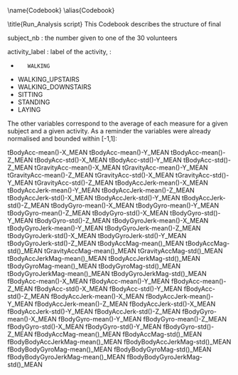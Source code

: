 \name{Codebook}
\alias{Codebook}

\title{Run_Analysis script}
This Codebook describes the structure of  final

subject_nb : the number given to one of the 30 volunteers

activity_label : label of the activity, :
-        WALKING
-	WALKING_UPSTAIRS
-	WALKING_DOWNSTAIRS
-	SITTING
-	STANDING
-	LAYING

The other variables correspond to the average of each measure for a given subject and a given activity. 
As a reminder the variables were already normalised and bounded within [-1,1]: 

tBodyAcc-mean()-X_MEAN
tBodyAcc-mean()-Y_MEAN
tBodyAcc-mean()-Z_MEAN
tBodyAcc-std()-X_MEAN
tBodyAcc-std()-Y_MEAN
tBodyAcc-std()-Z_MEAN
tGravityAcc-mean()-X_MEAN
tGravityAcc-mean()-Y_MEAN
tGravityAcc-mean()-Z_MEAN
tGravityAcc-std()-X_MEAN
 tGravityAcc-std()-Y_MEAN
 tGravityAcc-std()-Z_MEAN
 tBodyAccJerk-mean()-X_MEAN
 tBodyAccJerk-mean()-Y_MEAN
 tBodyAccJerk-mean()-Z_MEAN
 tBodyAccJerk-std()-X_MEAN
 tBodyAccJerk-std()-Y_MEAN
tBodyAccJerk-std()-Z_MEAN
 tBodyGyro-mean()-X_MEAN
 tBodyGyro-mean()-Y_MEAN
 tBodyGyro-mean()-Z_MEAN
 tBodyGyro-std()-X_MEAN
 tBodyGyro-std()-Y_MEAN
 tBodyGyro-std()-Z_MEAN
 tBodyGyroJerk-mean()-X_MEAN
 tBodyGyroJerk-mean()-Y_MEAN
 tBodyGyroJerk-mean()-Z_MEAN
 tBodyGyroJerk-std()-X_MEAN
 tBodyGyroJerk-std()-Y_MEAN
 tBodyGyroJerk-std()-Z_MEAN
 tBodyAccMag-mean()_MEAN
 tBodyAccMag-std()_MEAN
 tGravityAccMag-mean()_MEAN
 tGravityAccMag-std()_MEAN
 tBodyAccJerkMag-mean()_MEAN
 tBodyAccJerkMag-std()_MEAN
 tBodyGyroMag-mean()_MEAN
 tBodyGyroMag-std()_MEAN
 tBodyGyroJerkMag-mean()_MEAN
 tBodyGyroJerkMag-std()_MEAN
 fBodyAcc-mean()-X_MEAN
 fBodyAcc-mean()-Y_MEAN
 fBodyAcc-mean()-Z_MEAN
 fBodyAcc-std()-X_MEAN
 fBodyAcc-std()-Y_MEAN
 fBodyAcc-std()-Z_MEAN
 fBodyAccJerk-mean()-X_MEAN
 fBodyAccJerk-mean()-Y_MEAN
 fBodyAccJerk-mean()-Z_MEAN
 fBodyAccJerk-std()-X_MEAN
 fBodyAccJerk-std()-Y_MEAN
 fBodyAccJerk-std()-Z_MEAN
 fBodyGyro-mean()-X_MEAN
 fBodyGyro-mean()-Y_MEAN
 fBodyGyro-mean()-Z_MEAN
 fBodyGyro-std()-X_MEAN
 fBodyGyro-std()-Y_MEAN
 fBodyGyro-std()-Z_MEAN
 fBodyAccMag-mean()_MEAN
 fBodyAccMag-std()_MEAN
 fBodyBodyAccJerkMag-mean()_MEAN
 fBodyBodyAccJerkMag-std()_MEAN
 fBodyBodyGyroMag-mean()_MEAN
 fBodyBodyGyroMag-std()_MEAN
 fBodyBodyGyroJerkMag-mean()_MEAN
 fBodyBodyGyroJerkMag-std()_MEAN
